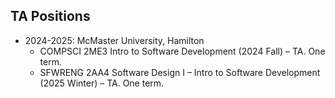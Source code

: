 ---
---
## TA Positions
* 2024-2025: McMaster University, Hamilton  
  * COMPSCI 2ME3 Intro to Software Development (2024 Fall) – TA. One term.  
  * SFWRENG 2AA4 Software Design I – Intro to Software Development (2025 Winter) – TA. One term.

